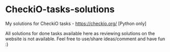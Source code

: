 # CheckiO-tasks-solutions
My solutions for CheckiO tasks - https://checkio.org/ [Python only]

All solutions for done tasks available here as reviewing solutions on the website is not available.
Feel free to use/share ideas/comment and have fun :)
